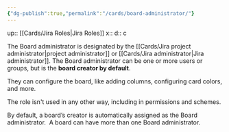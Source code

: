 ```yaml
---
{"dg-publish":true,"permalink":"/cards/board-administrator/"}
---
```


up:: [[Cards/Jira Roles\|Jira Roles]] 
x:: 
d:: c

The Board administrator is designated by the [[Cards/Jira project administrator\|project administrator]] or [[Cards/Jira administrator\|Jira administrator]]. The Board administrator can be one or more users or groups, but is the **board creator by default**.

They can configure the board, like adding columns, configuring card colors, and more.  

The role isn't used in any other way, including in permissions and schemes. 

By default, a board’s creator is automatically assigned as the Board administrator.  A board can have more than one Board administrator.